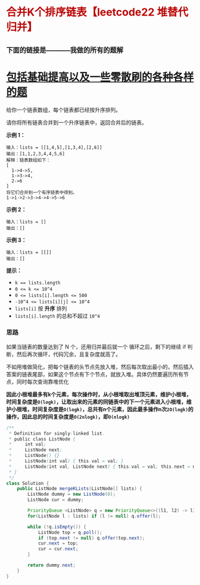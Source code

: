# <font color='bb000'>合并K个排序链表【leetcode22 堆替代归并】</font>

## **`下面的链接是——————我做的所有的题解`**

# [包括基础提高以及一些零散刷的各种各样的题](https://www.acwing.com/blog/content/33005/) 

给你一个链表数组，每个链表都已经按升序排列。

请你将所有链表合并到一个升序链表中，返回合并后的链表。

 

**示例 1：**

```apl
输入：lists = [[1,4,5],[1,3,4],[2,6]]
输出：[1,1,2,3,4,4,5,6]
解释：链表数组如下：
[
  1->4->5,
  1->3->4,
  2->6
]
将它们合并到一个有序链表中得到。
1->1->2->3->4->4->5->6
```

**示例 2：**

```apl
输入：lists = []
输出：[]
```

**示例 3：**

```apl
输入：lists = [[]]
输出：[]
```

 

**提示：**

- `k == lists.length`
- `0 <= k <= 10^4`
- `0 <= lists[i].length <= 500`
- `-10^4 <= lists[i][j] <= 10^4`
- `lists[i]` 按 **升序** 排列
- `lists[i].length` 的总和不超过 `10^4`





### 思路

如果当链表的数量达到了 N 个，还用归并最后就一个 循环之后，剩下的继续 if 判断，然后再次循环，代码冗余，且复杂度就高了。

不如用堆做简化，把每个链表的头节点先放入堆，然后每次取出最小的，然后插入答案的链表尾部，如果这个节点有下个节点，就放入堆。具体仍然要遍历所有节点，同时每次查询靠堆优化

**因此小根堆最多有k个元素，每次操作时，从小根堆取出堆顶元素，维护小根堆，时间复杂度是`O(logk)`，让取出来的元素的同链表中的下一个元素进入小根堆，维护小根堆，时间复杂度是`O(logk)`，总共有n个元素，因此最多操作n次`2O(logk)`的操作，因此总的时间复杂度是`O(2nlogk)`，即`O(nlogk)`**

```java
/**
 * Definition for singly-linked list.
 * public class ListNode {
 *     int val;
 *     ListNode next;
 *     ListNode() {}
 *     ListNode(int val) { this.val = val; }
 *     ListNode(int val, ListNode next) { this.val = val; this.next = next; }
 * }
 */
class Solution {
    public ListNode mergeKLists(ListNode[] lists) {
        ListNode dummy = new ListNode(0);
        ListNode cur = dummy;

        PriorityQueue <ListNode> q = new PriorityQueue<>((l1, l2) -> l1.val - l2.val);
        for(ListNode l : lists) if (l != null) q.offer(l);

        while (!q.isEmpty()) {
            ListNode top = q.poll();
            if (top.next != null) q.offer(top.next);
            cur.next = top;
            cur = cur.next;
        }

        return dummy.next;
    }
}
```